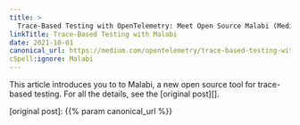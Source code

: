 ```yaml
---
title: >
  Trace-Based Testing with OpenTelemetry: Meet Open Source Malabi (Medium)
linkTitle: Trace-Based Testing with Malabi
date: 2021-10-01
canonical_url: https://medium.com/opentelemetry/trace-based-testing-with-opentelemetry-meet-open-source-malabi-7ca268788aae
cSpell:ignore: Malabi
---
```


This article introduces you to to Malabi, a new open source tool for trace-based
testing. For all the details, see the [original post][].

[original post]: {{% param canonical_url %}}
